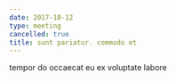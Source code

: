 ```yaml
---
date: 2017-10-12
type: meeting
cancelled: true
title: sunt pariatur. commodo et
---
```

tempor do occaecat eu ex voluptate labore